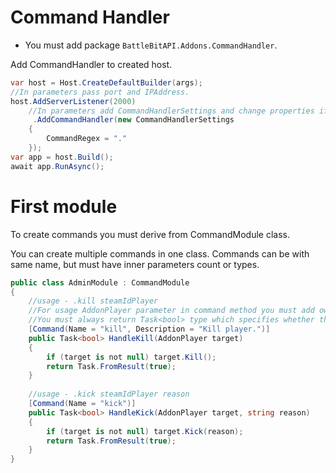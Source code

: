 ﻿# Command Handler
- You must add package `BattleBitAPI.Addons.CommandHandler`.

Add CommandHandler to created host.
```csharp
var host = Host.CreateDefaultBuilder(args);
//In parameters pass port and IPAddress.
host.AddServerListener(2000)
    //In parameters add CommandHandlerSettings and change properties if you want.
     .AddCommandHandler(new CommandHandlerSettings
    {
        CommandRegex = "."
    });
var app = host.Build();
await app.RunAsync();
```

# First module

To create commands you must derive from CommandModule class.

You can create multiple commands in one class. 
Commands can be with same name, but must have inner parameters count or types.

```csharp
public class AdminModule : CommandModule
{
    //usage - .kill steamIdPlayer
    //For usage AddonPlayer parameter in command method you must add own TypeReader.
    //You must always return Task<bool> type which specifies whether the command should be sent to the chat.
    [Command(Name = "kill", Description = "Kill player.")]
    public Task<bool> HandleKill(AddonPlayer target)
    {
        if (target is not null) target.Kill();
        return Task.FromResult(true);
    }
    
    //usage - .kick steamIdPlayer reason
    [Command(Name = "kick")]
    public Task<bool> HandleKick(AddonPlayer target, string reason)
    {
        if (target is not null) target.Kick(reason);
        return Task.FromResult(true);
    }
}
```
